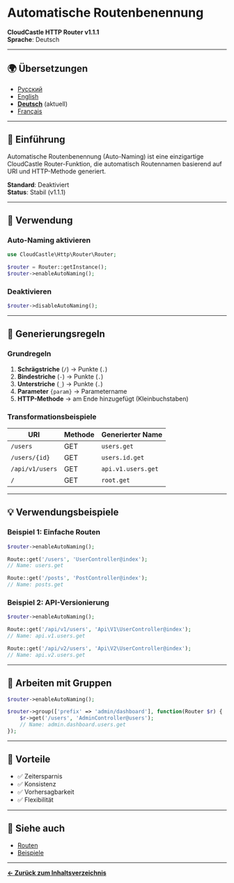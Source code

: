 # Automatische Routenbenennung

**CloudCastle HTTP Router v1.1.1**  
**Sprache**: Deutsch

---

## 🌍 Übersetzungen

- [Русский](../../ru/documentation/auto-naming.md)
- [English](../../en/documentation/auto-naming.md)
- **[Deutsch](auto-naming.md)** (aktuell)
- [Français](../../fr/documentation/auto-naming.md)

---

## 🤖 Einführung

Automatische Routenbenennung (Auto-Naming) ist eine einzigartige CloudCastle Router-Funktion, die automatisch Routennamen basierend auf URI und HTTP-Methode generiert.

**Standard**: Deaktiviert  
**Status**: Stabil (v1.1.1)

---

## 🚀 Verwendung

### Auto-Naming aktivieren

```php
use CloudCastle\Http\Router\Router;

$router = Router::getInstance();
$router->enableAutoNaming();
```

### Deaktivieren

```php
$router->disableAutoNaming();
```

---

## 📐 Generierungsregeln

### Grundregeln

1. **Schrägstriche** (`/`) → Punkte (`.`)
2. **Bindestriche** (`-`) → Punkte (`.`)
3. **Unterstriche** (`_`) → Punkte (`.`)
4. **Parameter** `{param}` → Parametername
5. **HTTP-Methode** → am Ende hinzugefügt (Kleinbuchstaben)

### Transformationsbeispiele

| URI | Methode | Generierter Name |
|-----|---------|------------------|
| `/users` | GET | `users.get` |
| `/users/{id}` | GET | `users.id.get` |
| `/api/v1/users` | GET | `api.v1.users.get` |
| `/` | GET | `root.get` |

---

## 💡 Verwendungsbeispiele

### Beispiel 1: Einfache Routen

```php
$router->enableAutoNaming();

Route::get('/users', 'UserController@index');
// Name: users.get

Route::get('/posts', 'PostController@index');
// Name: posts.get
```

### Beispiel 2: API-Versionierung

```php
$router->enableAutoNaming();

Route::get('/api/v1/users', 'Api\V1\UserController@index');
// Name: api.v1.users.get

Route::get('/api/v2/users', 'Api\V2\UserController@index');
// Name: api.v2.users.get
```

---

## 🔧 Arbeiten mit Gruppen

```php
$router->enableAutoNaming();

$router->group(['prefix' => 'admin/dashboard'], function(Router $r) {
    $r->get('/users', 'AdminController@users');
    // Name: admin.dashboard.users.get
});
```

---

## 🎯 Vorteile

- ✅ Zeitersparnis
- ✅ Konsistenz
- ✅ Vorhersagbarkeit
- ✅ Flexibilität

---

## 🔗 Siehe auch

- [Routen](routes.md)
- [Beispiele](../../../examples/auto-naming-example.php)

---

**[← Zurück zum Inhaltsverzeichnis](README.md)**

